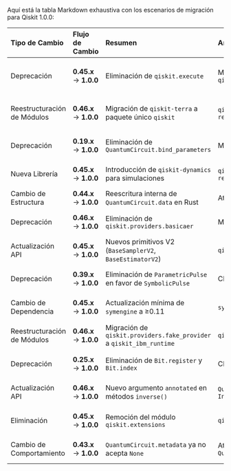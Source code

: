 Aquí está la tabla Markdown exhaustiva con los escenarios de migración para Qiskit 1.0.0:


| Tipo de Cambio | Flujo de Cambio | Resumen | Artefactos afectados | Código Pre-Migración | Código Post-Migración | Dificultad | Impacto SE/QSE | Referencias |
| :------------- | :-------------- | :------ | :------------------- | :------------------- | :-------------------- | :--------- | :------------- | :---------- |
| Deprecación | **0.45.x** → **1.0.0** | Eliminación de `qiskit.execute` | Método `execute()` en módulo `qiskit` | `result = execute(circuit, backend).result()` | `from qiskit import transpile; job = backend.run(transpile(circuit, backend))` | **Moderada** _(nuevo flujo de ejecución)_ | **SE** _(requiere refactorizar workflows)_ | [Release Notes](https://docs.quantum.ibm.com/api/qiskit/release-notes#1.0.0), [Migration Guides](https://docs.quantum.ibm.com/migration-guides/qiskit-1.0) |
| Reestructuración de Módulos | **0.46.x** → **1.0.0** | Migración de `qiskit-terra` a paquete único `qiskit` | `qiskit-terra`, `setup.py`, `requirements.txt` | `pip install qiskit-terra` | `pip install qiskit` | **Alta** _(cambio estructural en el ecosistema)_ | **QSE** _(requiere recrear entornos)_ | [Migration Guides](https://docs.quantum.ibm.com/migration-guides/qiskit-1.0) |
| Deprecación | **0.19.x** → **1.0.0** | Eliminación de `QuantumCircuit.bind_parameters` | Método en `QuantumCircuit` | `qc.bind_parameters({param: value})` | `qc.assign_parameters({param: value})` | **Baja** _(renombrado simple)_ | **SE** _(cambio de nombre)_ | [Release Notes](https://docs.quantum.ibm.com/api/qiskit/release-notes#1.0.0) |
| Nueva Librería | **0.45.x** → **1.0.0** | Introducción de `qiskit-dynamics` para simulaciones | `qiskit-dynamics`, `requirements.txt` |  | `from qiskit_dynamics import Solver` | **Alta** _(nueva dependencia)_ | **QSE** _(requiere actualizar entornos)_ | [Migration Guides](https://docs.quantum.ibm.com/migration-guides/qiskit-1.0) |
| Cambio de Estructura | **0.44.x** → **1.0.0** | Reescritura interna de `QuantumCircuit.data` en Rust | Atributo `QuantumCircuit.data` |  |  | **Nula** _(mejora interna)_ | **SE** _(mejora rendimiento)_ | [Release Notes](https://docs.quantum.ibm.com/api/qiskit/release-notes#1.0.0) |
| Deprecación | **0.46.x** → **1.0.0** | Eliminación de `qiskit.providers.basicaer` | Módulo `qiskit.BasicAer` | `from qiskit import BasicAer` | `from qiskit.providers.basic_provider import BasicProvider` | **Moderada** _(cambio de import paths)_ | **SE** _(refactorización necesaria)_ | [Release Notes](https://docs.quantum.ibm.com/api/qiskit/release-notes#1.0.0) |
| Actualización API | **0.45.x** → **1.0.0** | Nuevos primitivos V2 (`BaseSamplerV2`, `BaseEstimatorV2`) | `qiskit.primitives` | `from qiskit.primitives import BaseSampler` | `from qiskit.primitives import BaseSamplerV2` | **Alta** _(nueva interfaz)_ | **QSE** _(cambios en workflows)_ | [Release Notes](https://docs.quantum.ibm.com/api/qiskit/release-notes#1.0.0) |
| Deprecación | **0.39.x** → **1.0.0** | Eliminación de `ParametricPulse` en favor de `SymbolicPulse` | Clases en `qiskit.pulse.library` | `from qiskit.pulse import ParametricPulse` | `from qiskit.pulse import SymbolicPulse` | **Moderada** _(cambio de clase)_ | **SE** _(refactorización necesaria)_ | [Release Notes](https://docs.quantum.ibm.com/api/qiskit/release-notes#1.0.0) |
| Cambio de Dependencia | **0.45.x** → **1.0.0** | Actualización mínima de `symengine` a ≥0.11 | `symengine`, `setup.py` |  |  | **Moderada** _(requiere actualización)_ | **QSE** _(gestión de dependencias)_ | [Release Notes](https://docs.quantum.ibm.com/api/qiskit/release-notes#1.0.0) |
| Reestructuración de Módulos | **0.46.x** → **1.0.0** | Migración de `qiskit.providers.fake_provider` a `qiskit_ibm_runtime` | `qiskit.providers.fake_provider` | `from qiskit.providers.fake_provider import FakeVigo` | `from qiskit_ibm_runtime.fake_provider import FakeVigo` | **Alta** _(cambio de paquete)_ | **QSE** _(requiere instalación adicional)_ | [Release Notes](https://docs.quantum.ibm.com/api/qiskit/release-notes#1.0.0) |
| Deprecación | **0.25.x** → **1.0.0** | Eliminación de `Bit.register` y `Bit.index` | Clase `Bit` | `qubit.register` | `circuit.find_bit(qubit)` | **Moderada** _(nuevo método)_ | **SE** _(refactorización)_ | [Release Notes](https://docs.quantum.ibm.com/api/qiskit/release-notes#1.0.0) |
| Actualización API | **0.46.x** → **1.0.0** | Nuevo argumento `annotated` en métodos `inverse()` | `QuantumCircuit.inverse()`, `Instruction.inverse()` | `gate.inverse()` | `gate.inverse(annotated=True)` | **Baja** _(nuevo parámetro opcional)_ | **SE** _(extensibilidad)_ | [Release Notes](https://docs.quantum.ibm.com/api/qiskit/release-notes#1.0.0) |
| Eliminación | **0.45.x** → **1.0.0** | Remoción del módulo `qiskit.extensions` | `qiskit.extensions` | `from qiskit.extensions import HamiltonianGate` | `from qiskit.circuit.library import HamiltonianGate` | **Moderada** _(cambio de imports)_ | **SE** _(refactorización)_ | [Release Notes](https://docs.quantum.ibm.com/api/qiskit/release-notes#1.0.0) |
| Cambio de Comportamiento | **0.43.x** → **1.0.0** | `QuantumCircuit.metadata` ya no acepta `None` | Atributo `QuantumCircuit.metadata` | `circuit.metadata = None` | `circuit.metadata = {}` | **Baja** _(validación estricta)_ | **SE** _(mejora consistencia)_ | [Release Notes](https://docs.quantum.ibm.com/api/qiskit/release-notes#1.0.0) |
